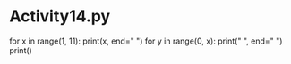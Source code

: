 # Activity14.py
for x in range(1, 11):
  print(x, end=" ")
for y in range(0, x):
  print(" ", end=" ")
print()
